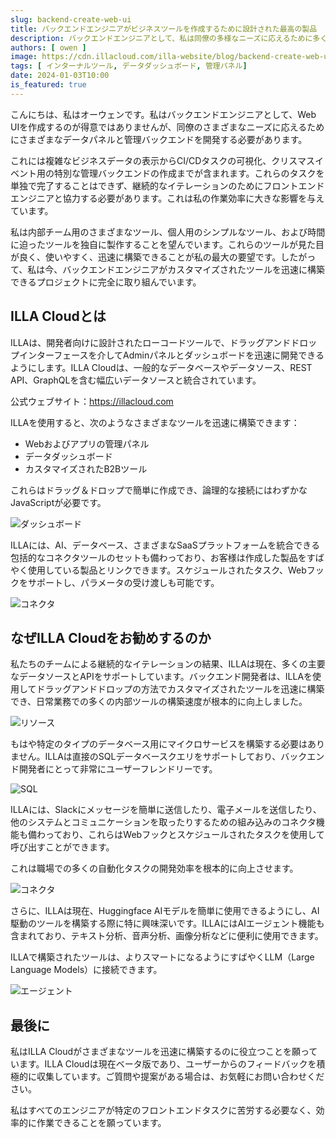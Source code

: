 ```yaml
---
slug: backend-create-web-ui
title: バックエンドエンジニアがビジネスツールを作成するために設計された最高の製品
description: バックエンドエンジニアとして、私は同僚の多様なニーズに応えるために多くのデータダッシュボードや管理パネルを作成することがよくありました。多様なビジネスデータを表示したり、CI/CDタスクを可視化したり、クリスマスイベント用の特別な管理パネルを作成したりすることから、これらすべてをわずか14日で達成しました。
authors: [ owen ]
image: https://cdn.illacloud.com/illa-website/blog/backend-create-web-ui/cover.png
tags: [ インターナルツール, データダッシュボード, 管理パネル]
date: 2024-01-03T10:00
is_featured: true
---
```


こんにちは、私はオーウェンです。私はバックエンドエンジニアとして、Web UIを作成するのが得意ではありませんが、同僚のさまざまなニーズに応えるためにさまざまなデータパネルと管理バックエンドを開発する必要があります。

これには複雑なビジネスデータの表示からCI/CDタスクの可視化、クリスマスイベント用の特別な管理バックエンドの作成までが含まれます。これらのタスクを単独で完了することはできず、継続的なイテレーションのためにフロントエンドエンジニアと協力する必要があります。これは私の作業効率に大きな影響を与えています。

私は内部チーム用のさまざまなツール、個人用のシンプルなツール、および時間に迫ったツールを独自に製作することを望んでいます。これらのツールが見た目が良く、使いやすく、迅速に構築できることが私の最大の要望です。したがって、私は今、バックエンドエンジニアがカスタマイズされたツールを迅速に構築できるプロジェクトに完全に取り組んでいます。

## ILLA Cloudとは

ILLAは、開発者向けに設計されたローコードツールで、ドラッグアンドドロップインターフェースを介してAdminパネルとダッシュボードを迅速に開発できるようにします。ILLA Cloudは、一般的なデータベースやデータソース、REST API、GraphQLを含む幅広いデータソースと統合されています。

公式ウェブサイト：https://illacloud.com

ILLAを使用すると、次のようなさまざまなツールを迅速に構築できます：

- Webおよびアプリの管理パネル
- データダッシュボード
- カスタマイズされたB2Bツール

これらはドラッグ＆ドロップで簡単に作成でき、論理的な接続にはわずかなJavaScriptが必要です。

![ダッシュボード](https://cdn.illacloud.com/illa-website/blog/backend-create-web-ui/dashboard.png)

ILLAには、AI、データベース、さまざまなSaaSプラットフォームを統合できる包括的なコネクタツールのセットも備わっており、お客様は作成した製品をすばやく使用している製品とリンクできます。スケジュールされたタスク、Webフックをサポートし、パラメータの受け渡しも可能です。

![コネクタ](https://cdn.illacloud.com/illa-website/blog/backend-create-web-ui/connector.png)

## なぜILLA Cloudをお勧めするのか

私たちのチームによる継続的なイテレーションの結果、ILLAは現在、多くの主要なデータソースとAPIをサポートしています。バックエンド開発者は、ILLAを使用してドラッグアンドドロップの方法でカスタマイズされたツールを迅速に構築でき、日常業務での多くの内部ツールの構築速度が根本的に向上しました。

![リソース](https://cdn.illacloud.com/illa-website/blog/backend-create-web-ui/resource.png)

もはや特定のタイプのデータベース用にマイクロサービスを構築する必要はありません。ILLAは直接のSQLデータベースクエリをサポートしており、バックエンド開発者にとって非常にユーザーフレンドリーです。

![SQL](https://cdn.illacloud.com/illa-website/blog/backend-create-web-ui/sql.png)

ILLAには、Slackにメッセージを簡単に送信したり、電子メールを送信したり、他のシステムとコミュニケーションを取ったりするための組み込みのコネクタ機能も備わっており、これらはWebフックとスケジュールされたタスクを使用して呼び出すことができます。

これは職場での多くの自動化タスクの開発効率を根本的に向上させます。

![コネクタ](https://cdn.illacloud.com/illa-website/blog/backend-create-web-ui/connector.png)

さらに、ILLAは現在、Huggingface AIモデルを簡単に使用できるようにし、AI駆動のツールを構築する際に特に興味深いです。ILLAにはAIエージェント機能も含まれており、テキスト分析、音声分析、画像分析などに便利に使用できます。

ILLAで構築されたツールは、よりスマートになるようにすばやくLLM（Large Language Models）に接続できます。

![エージェント](https://cdn.illacloud.com/illa-website/blog/backend-create-web-ui/agent.png)

## 最後に

私はILLA Cloudがさまざまなツールを迅速に構築するのに役立つことを願っています。ILLA Cloudは現在ベータ版であり、ユーザーからのフィードバックを積極的に収集しています。ご質問や提案がある場合は、お気軽にお問い合わせください。

私はすべてのエンジニアが特定のフロントエンドタスクに苦労する必要なく、効率的に作業できることを願っています。
